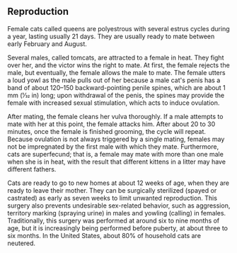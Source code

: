 ## Reproduction

Female cats called queens are polyestrous with several estrus cycles during a year, lasting usually 21 days. They are usually ready to mate between early February and August.

Several males, called tomcats, are attracted to a female in heat. They fight over her, and the victor wins the right to mate. At first, the female rejects the male, but eventually, the female allows the male to mate. The female utters a loud yowl as the male pulls out of her because a male cat's penis has a band of about 120–150 backward-pointing penile spines, which are about 1 mm (1⁄32 in) long; upon withdrawal of the penis, the spines may provide the female with increased sexual stimulation, which acts to induce ovulation.

After mating, the female cleans her vulva thoroughly. If a male attempts to mate with her at this point, the female attacks him. After about 20 to 30 minutes, once the female is finished grooming, the cycle will repeat. Because ovulation is not always triggered by a single mating, females may not be impregnated by the first male with which they mate. Furthermore, cats are superfecund; that is, a female may mate with more than one male when she is in heat, with the result that different kittens in a litter may have different fathers.

Cats are ready to go to new homes at about 12 weeks of age, when they are ready to leave their mother. They can be surgically sterilized (spayed or castrated) as early as seven weeks to limit unwanted reproduction. This surgery also prevents undesirable sex-related behavior, such as aggression, territory marking (spraying urine) in males and yowling (calling) in females. Traditionally, this surgery was performed at around six to nine months of age, but it is increasingly being performed before puberty, at about three to six months. In the United States, about 80% of household cats are neutered.
